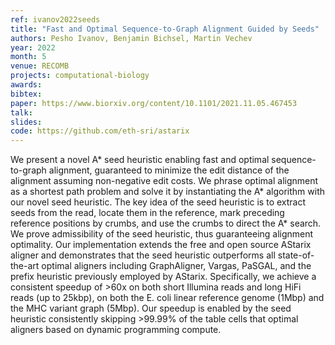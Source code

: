 ```yaml
---
ref: ivanov2022seeds
title: "Fast and Optimal Sequence-to-Graph Alignment Guided by Seeds"
authors: Pesho Ivanov, Benjamin Bichsel, Martin Vechev
year: 2022
month: 5
venue: RECOMB
projects: computational-biology
awards:
bibtex: 
paper: https://www.biorxiv.org/content/10.1101/2021.11.05.467453
talk: 
slides:
code: https://github.com/eth-sri/astarix
---
```


We present a novel A* seed heuristic enabling fast and optimal sequence-to-graph
alignment, guaranteed to minimize the edit distance of the alignment assuming
non-negative edit costs. We phrase optimal alignment as a shortest path problem
and solve it by instantiating the A* algorithm with our novel seed heuristic.
The key idea of the seed heuristic is to extract seeds from the read, locate
them in the reference, mark preceding reference positions by crumbs, and use the
crumbs to direct the A* search. We prove admissibility of the seed heuristic,
thus guaranteeing alignment optimality. Our implementation extends the free and
open source AStarix aligner and demonstrates that the seed heuristic outperforms
all state-of-the-art optimal aligners including GraphAligner, Vargas, PaSGAL,
and the prefix heuristic previously employed by AStarix. Specifically, we
achieve a consistent speedup of >60x on both short Illumina reads and long HiFi
reads (up to 25kbp), on both the E. coli linear reference genome (1Mbp) and the
MHC variant graph (5Mbp). Our speedup is enabled by the seed heuristic
consistently skipping >99.99% of the table cells that optimal aligners based on
dynamic programming compute.
